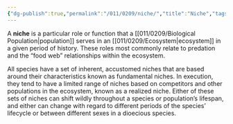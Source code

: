```yaml
---
{"dg-publish":true,"permalink":"/011/0209/niche/","title":"Niche","tags":["BIOL305","BIOL422"],"created":"2024-10-04T12:07:27.000-07:00","updated":"2025-01-22T00:46:27.011-08:00"}
---
```


A **niche** is a particular role or function that a [[011/0209/Biological Population\|population]] serves in an [[011/0209/Ecosystem\|ecosystem]] in a given period of history. These roles most commonly relate to predation and the “food web” relationships within the ecosystem.

All species have a set of inherent, accustomed niches that are based around their characteristics known as fundamental niches. In execution, they tend to have a limited range of niches based on competitors and other populations in the ecosystem, known as a realized niche. Either of these sets of niches can shift wildly throughout a species or population’s lifespan, and either can change with regard to different periods of the species’ lifecycle or between different sexes in a dioecious species.